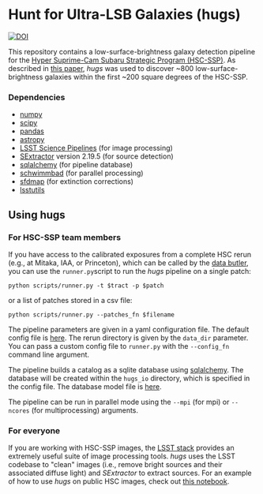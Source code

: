 # Hunt for Ultra-LSB Galaxies (hugs) 
[![DOI](https://zenodo.org/badge/70418908.svg)](https://zenodo.org/badge/latestdoi/70418908)

This repository contains a low-surface-brightness galaxy detection pipeline for the [Hyper Suprime-Cam Subaru Strategic Program (HSC-SSP)](http://hsc.mtk.nao.ac.jp/ssp/). As described in [this paper](https://arxiv.org/abs/1709.04474), *hugs* was used to discover ~800 low-surface-brightness galaxies within the first ~200 square degrees of the HSC-SSP. 

### Dependencies 
- [numpy](http://www.numpy.org)
- [scipy](https://www.scipy.org)
- [pandas](http://pandas.pydata.org)
- [astropy](http://www.astropy.org)
- [LSST Science Pipelines](https://pipelines.lsst.io) (for image processing)
- [SExtractor](https://www.astromatic.net/software/sextractor) version 2.19.5 (for source detection)
- [sqlalchemy](https://www.sqlalchemy.org) (for pipeline database)
- [schwimmbad](http://github.com/adrn/schwimmbad) (for parallel processing)
- [sfdmap](http://github.com/kbarbary/sfdmap) (for extinction corrections)
- [lsstutils](https://github.com/johnnygreco/lsstutils)

## Using hugs

### For HSC-SSP team members
If you have access to the calibrated exposures from a complete HSC rerun (e.g., at Mitaka, IAA, or Princeton), which can be called by the [data butler](https://lsst-web.ncsa.illinois.edu/doxygen/x_masterDoxyDoc/classlsst_1_1daf_1_1persistence_1_1butler_1_1_butler.html), you can use the `runner.py`script to run the *hugs* pipeline on a single patch:

```shell
python scripts/runner.py -t $tract -p $patch
```

or a list of patches stored in a csv file:

```shell
python scripts/runner.py --patches_fn $filename
```

The pipeline parameters are given in a yaml configuration file. The default config file is [here](https://github.com/johnnygreco/hugs/blob/master/pipe-configs/default_config.yml). The rerun directory is given by the `data_dir` parameter. You can pass a custom config file to `runner.py` with the `--config_fn` command line argument.

The pipeline builds a catalog as a sqlite database using [sqlalchemy](https://www.sqlalchemy.org). The database will be created within the `hugs_io` directory, which is specified in the config file. The database model file is [here](https://github.com/johnnygreco/hugs/blob/master/hugs/database/tables.py).

The pipeline can be run in parallel mode using the `--mpi` (for mpi) or `--ncores` (for multiprocessing) arguments.

### For everyone
If you are working with HSC-SSP images, the [LSST stack](https://pipelines.lsst.io) provides an extremely useful suite of image processing tools. *hugs* uses the LSST codebase to "clean" images (i.e., remove bright sources and their associated diffuse light) and *SExtractor* to extract sources. For an example of how to use *hugs* on public HSC images, check out [this notebook](https://github.com/johnnygreco/hugs/blob/master/notebooks/hugs-demo.ipynb).
